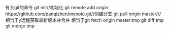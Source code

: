 有关git的命令
git init//初始化
git remote add origin https://github.com/panqizhen/mynote.git//创建分支
git pull origin master///相当于y远程获取最新版本并合并
相当于git fetch origin master:tmp
git diff tmp
git merge tmp



